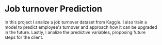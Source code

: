 # Job turnover Prediction
In this project I analize a job turnover dataset from Kaggle. I also train a model to predict employee's turnover and approach how it can be upgraded in the future. Lastly, I analize the predictive variables, proposing future steps for the client.
